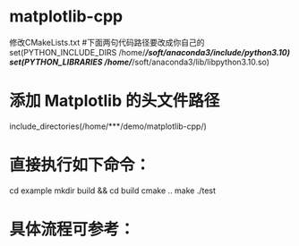 # matplotlib-cpp
修改CMakeLists.txt
#下面两句代码路径要改成你自己的
set(PYTHON_INCLUDE_DIRS /home/***/soft/anaconda3/include/python3.10)
set(PYTHON_LIBRARIES /home/***/soft/anaconda3/lib/libpython3.10.so)
 
# 添加 Matplotlib 的头文件路径
include_directories(/home/***/demo/matplotlib-cpp/)

# 直接执行如下命令：
cd example
mkdir build && cd build
cmake ..
make
./test

# 具体流程可参考：


